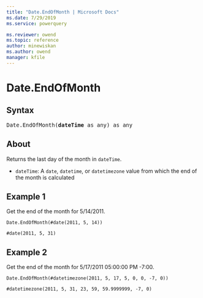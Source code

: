 ```yaml
---
title: "Date.EndOfMonth | Microsoft Docs"
ms.date: 7/29/2019
ms.service: powerquery

ms.reviewer: owend
ms.topic: reference
author: minewiskan
ms.author: owend
manager: kfile
---
```

# Date.EndOfMonth

## Syntax

<pre>
Date.EndOfMonth(<b>dateTime</b> as any) as any 
</pre>
  
## About  
Returns the last day of the month in `dateTime`. <ul> <li><code>dateTime</code>: A <code>date</code>, <code>datetime</code>, or <code>datetimezone</code> value from which the end of the month is calculated</li> </ul>

## Example 1
Get the end of the month for 5/14/2011.

```powerquery-m
Date.EndOfMonth(#date(2011, 5, 14))
```

```powerquery-m
#date(2011, 5, 31)
```

## Example 2
Get the end of the month for 5/17/2011 05:00:00 PM -7:00.

```powerquery-m
Date.EndOfMonth(#datetimezone(2011, 5, 17, 5, 0, 0, -7, 0))
```

```powerquery-m
#datetimezone(2011, 5, 31, 23, 59, 59.9999999, -7, 0)
```

